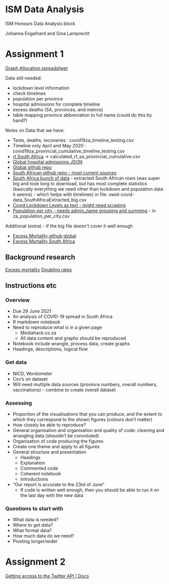 # ISM Data Analysis
ISM Honours Data Analysis block

Johanna Engelhard and Gina Lamprecht

# Assignment 1

[Graph Allocation spreadsheet](https://docs.google.com/spreadsheets/d/1thUrLAOECz5pQ8OlmwxMl1a2i2PxGF3Oj1CnxEZAU8g/edit?usp=sharing)

Data still needed:

* lockdown level information
* check timelines
* population per province
* hospital admissions for complete timeline
* excess deaths (SA, provinces, and metros)
* table mapping province abbreviation to full name (could do this by hand?)

Notes on Data that we have:

* Tests, deaths, recoveries : covid19za_timeline_testing.csv
* Timeline only April and May 2020 : covid19za_provincial_cumulative_timeline_testing.csv
* [rt South Africa](https://github.com/dsfsi/covid19za/blob/master/data/calc/calculated_rt_sa_provincial_cumulative.csv) -> calculated_rt_sa_provincial_cumulative.csv
* [Global hospital admissions JSON](https://github.com/owid/covid-19-data/blob/master/public/data/internal/megafile--hospital-admissions.json)
* [Global github repo](https://github.com/owid/covid-19-data/tree/master/public/data)
* [South African github repo - most current sources](https://github.com/dsfsi/covid19za)
* [South Africa bunch of data](https://ourworldindata.org/coronavirus/country/south-africa) - extracted South African rows (was super big and took long to download, but has most complete statistics (basically everything we need other than lockdown and population data it seems) - which helps with timelines) in file: owid-covid-data_SouthAfricaExtracted_big.csv
* [Covid Lockdown Levels as text - might need scraping](https://www.gov.za/covid-19/about/about-alert-system)
* [Population per city - needs admin_name grouping and summing](https://simplemaps.com/data/za-cities) - in za_population_per_city.csv

Additional (extra) - if the big file doesn't cover it well enough
* [Excess Mortality github global](https://github.com/owid/covid-19-data/blob/master/public/data/excess_mortality/README.md)
* [Excess Mortality South Africa](https://data.humdata.org/dataset/financial-times-excess-mortality-during-covid-19-pandemic-data)


## Background research
[Excess mortality](https://ourworldindata.org/excess-mortality-covid)
[Doubling rates](http://njcmindia.org/uploads/11-3_141-143.pdf)
## Instructions etc
### Overview
* Due 29 June 2021
* An analysis of COVID-19 spread in South Africa
* R markdown notebook
* Need to reproduce what is in a given page
    - Mediahack.co.za
    - All data content and graphs should be reproduced
* Notebook include wrangle, process data, create graphs
* Headings, descriptions, logical flow

### Get data
* NICD, Wordometer
* Csv’s on dataset
* Will need multiple data sources (province numbers, overall numbers, vaccinations) - combine to create overall dataset

### Assessing
* Proportion of the visualisations that you can produce, and the extent to which they correspond to the shown figures (colours don’t matter)
* How closely be able to reproduce?
* General organisation and organisation and quality of code: cleaning and wrangling data (shouldn’t be convoluted)
* Organisation of code producing the figures
* Create one theme and apply to all figures
* General structure and presentation
    - Headings
    - Explanation
    - Commented code
    - Coherent notebook
    - Introductions
* “Our report is accurate to the 23rd of June”
    - If code is written well enough, then you should be able to run it on the last day with the new data

### Questions to start with
* What data is needed?
* Where to get data?
* What format data?
* How much data do we need?
* Pivoting longer/wider


# Assignment 2

[Getting access to the Twitter API | Docs](https://developer.twitter.com/en/docs/twitter-api/getting-started/getting-access-to-the-twitter-api)
